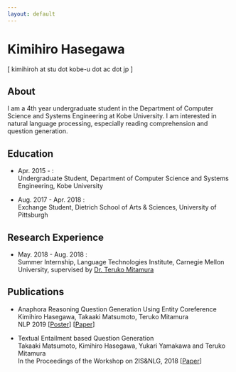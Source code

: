 ```yaml
---
layout: default
---
```


# Kimihiro Hasegawa
[ kimihiroh at stu dot kobe-u dot ac dot jp ]

## About
I am a 4th year undergraduate student in the Department of Computer Science and Systems Engineering at Kobe University. I am interested in natural language processing, especially reading comprehension and question generation.



## Education
- Apr. 2015 - : <br/>
  Undergraduate Student, Department of Computer Science and Systems Engineering, Kobe University

- Aug. 2017 - Apr. 2018 : <br/>
  Exchange Student, Dietrich School of Arts & Sciences, University of Pittsburgh



## Research Experience
- May. 2018 - Aug. 2018 : <br/>
  Summer Internship, Language Technologies Institute, Carnegie Mellon University, supervised by [Dr. Teruko Mitamura](http://www.cs.cmu.edu/~teruko/)



## Publications
- Anaphora Reasoning Question Generation Using Entity Coreference<br/>
  Kimihiro Hasegawa, Takaaki Matsumoto, Teruko Mitamura<br/>
  NLP 2019 [[Poster](https://drive.google.com/file/d/1LlrQe4RhtwODTitexcz3iuEYe4J_qlo3/view?usp=sharing)] [[Paper](http://www.anlp.jp/proceedings/annual_meeting/2019/pdf_dir/P5-18.pdf)]

- Textual Entailment based Question Generation<br/>
  Takaaki Matsumoto, Kimihiro Hasegawa, Yukari Yamakawa and Teruko Mitamura<br/>
  In the Proceedings of the Workshop on 2IS&NLG, 2018 [[Paper](https://www.aclweb.org/anthology/W18-6704)]

<!---
There should be whitespace between paragraphs. We recommend including a README, or a file with information about your project.


This is a normal paragraph following a header. GitHub is a code hosting platform for version control and collaboration. It lets you and others work together on projects from anywhere.

## Header 2

> This is a blockquote following a header.
>
> When something is important enough, you do it even if the odds are not in your favor.

### Header 3

```js
// Javascript code with syntax highlighting.
var fun = function lang(l) {
  dateformat.i18n = require('./lang/' + l)
  return true;
}
```

```ruby
# Ruby code with syntax highlighting
GitHubPages::Dependencies.gems.each do |gem, version|
  s.add_dependency(gem, "= #{version}")
end
```
```
#### Header 4

*   This is an unordered list following a header.
*   This is an unordered list following a header.
*   This is an unordered list following a header.

##### Header 5

1.  This is an ordered list following a header.
2.  This is an ordered list following a header.
3.  This is an ordered list following a header.

###### Header 6

| head1        | head two          | three |
|:-------------|:------------------|:------|
| ok           | good swedish fish | nice  |
| out of stock | good and plenty   | nice  |
| ok           | good `oreos`      | hmm   |
| ok           | good `zoute` drop | yumm  |

### There's a horizontal rule below this.

* * *

### Here is an unordered list:

*   Item foo
*   Item bar
*   Item baz
*   Item zip

### And an ordered list:

1.  Item one
1.  Item two
1.  Item three
1.  Item four

### And a nested list:

- level 1 item
  - level 2 item
  - level 2 item
    - level 3 item
    - level 3 item
- level 1 item
```
```
  - level 2 item
  - level 2 item
  - level 2 item
- level 1 item
  - level 2 item
  - level 2 item
- level 1 item
```
```
### Small image

![Octocat](https://assets-cdn.github.com/images/icons/emoji/octocat.png)

### Large image

![Branching](https://guides.github.com/activities/hello-world/branching.png)


### Definition lists can be used with HTML syntax.

<dl>
<dt>Name</dt>
<dd>Godzilla</dd>
<dt>Born</dt>
<dd>1952</dd>
<dt>Birthplace</dt>
<dd>Japan</dd>
<dt>Color</dt>
<dd>Green</dd>
</dl>

```
```
Long, single-line code blocks should not wrap. They should horizontally scroll if they are too long. This line should be long enough to demonstrate this.
```

```
The final element.
```
--->
